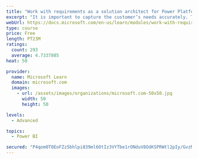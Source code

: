 ```yaml
---
title: "Work with requirements as a solution architect for Power Platform and Dynamics 365"
excerpt: "It is important to capture the customer’s needs accurately. This module explains how to capture requirements and identify functional and non-functional items."
webUrl: https://docs.microsoft.com/en-us/learn/modules/work-with-requirements/
type: course
price: Free
length: PT23M
ratings:
  count: 293
  average: 4.7337885
heat: 50

provider:
  name: Microsoft Learn
  domain: microsoft.com
  images:
    - url: /assets/images/organizations/microsoft.com-50x50.jpg
      width: 50
      height: 50

levels:
  - Advanced

topics:
  - Power BI

secured: "P4qom0T0EoFZz5bhlpi839ml6OtIz3VYTbe1rONduV8OdKSPRWtl2pIy/GvzMd2wtSYJK0l/qVLGWyaNwlm4nBLo6mjTewmkSmvUj5ajt1lWa5hdkBERHP4ppUazsEVGUJF/JAnOr/dZR7wJ5MX252wOH3CvZGLhVDm9JA62A1aq22atlW4sl8qvRvUF8CYmjmvijF6Lg/WEv2O6cfumGACSnMBy0VpMZplTN7uF+wIjds/yBpe01kwRtiJIj7DvoQtnPscF7FZ1GFGUsRer+NoQiXfyf7GDwBvu6S/LUyAyF+puxE8xFpsEW6RBUs405ZRFXxft50lGY+d2to+pBeGAPp1pw6l6q/FplOH+ip5FKh1dXDAO0GzzopCUfViUCJQaCR5jvpYWFq0m6kSZQJZTMOSfqG89lHNLDk08FpE=;VYNn267e417nCzf3ja67uw=="
---
```


